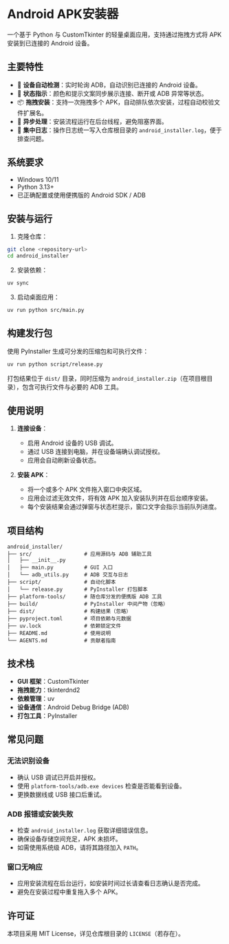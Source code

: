 # Android APK安装器

一个基于 Python 与 CustomTkinter 的轻量桌面应用，支持通过拖拽方式将 APK 安装到已连接的 Android 设备。

## 主要特性

- 🤖 **设备自动检测**：实时轮询 ADB，自动识别已连接的 Android 设备。
- 🌈 **状态指示**：颜色和提示文案同步展示连接、断开或 ADB 异常等状态。
- 📦 **拖拽安装**：支持一次拖拽多个 APK，自动排队依次安装，过程自动校验文件扩展名。
- 🔄 **异步处理**：安装流程运行在后台线程，避免阻塞界面。
- 🧾 **集中日志**：操作日志统一写入仓库根目录的 `android_installer.log`，便于排查问题。

## 系统要求

- Windows 10/11
- Python 3.13+
- 已正确配置或使用便携版的 Android SDK / ADB

## 安装与运行

1. 克隆仓库：
```bash
git clone <repository-url>
cd android_installer
```

2. 安装依赖：
```bash
uv sync
```

3. 启动桌面应用：
```bash
uv run python src/main.py
```

## 构建发行包

使用 PyInstaller 生成可分发的压缩包和可执行文件：
```bash
uv run python script/release.py
```
打包结果位于 `dist/` 目录，同时压缩为 `android_installer.zip`（在项目根目录），包含可执行文件与必要的 ADB 工具。

## 使用说明

1. **连接设备**：
   - 启用 Android 设备的 USB 调试。
   - 通过 USB 连接到电脑，并在设备端确认调试授权。
   - 应用会自动刷新设备状态。

2. **安装 APK**：
   - 将一个或多个 APK 文件拖入窗口中央区域。
   - 应用会过滤无效文件，将有效 APK 加入安装队列并在后台顺序安装。
   - 每个安装结果会通过弹窗与状态栏提示，窗口文字会指示当前队列进度。

## 项目结构

```
android_installer/
├── src/                 # 应用源码与 ADB 辅助工具
│   ├── __init__.py
│   ├── main.py          # GUI 入口
│   └── adb_utils.py     # ADB 交互与日志
├── script/              # 自动化脚本
│   └── release.py       # PyInstaller 打包脚本
├── platform-tools/      # 随仓库分发的便携版 ADB 工具
├── build/               # PyInstaller 中间产物（忽略）
├── dist/                # 构建结果（忽略）
├── pyproject.toml       # 项目依赖与元数据
├── uv.lock              # 依赖锁定文件
├── README.md            # 使用说明
└── AGENTS.md            # 贡献者指南
```

## 技术栈

- **GUI 框架**：CustomTkinter
- **拖拽能力**：tkinterdnd2
- **依赖管理**：uv
- **设备通信**：Android Debug Bridge (ADB)
- **打包工具**：PyInstaller

## 常见问题

### 无法识别设备
- 确认 USB 调试已开启并授权。
- 使用 `platform-tools/adb.exe devices` 检查是否能看到设备。
- 更换数据线或 USB 接口后重试。

### ADB 报错或安装失败
- 检查 `android_installer.log` 获取详细错误信息。
- 确保设备存储空间充足，APK 未损坏。
- 如需使用系统级 ADB，请将其路径加入 `PATH`。

### 窗口无响应
- 应用安装流程在后台运行，如安装时间过长请查看日志确认是否完成。
- 避免在安装过程中重复拖入多个 APK。

## 许可证

本项目采用 MIT License，详见仓库根目录的 `LICENSE`（若存在）。
